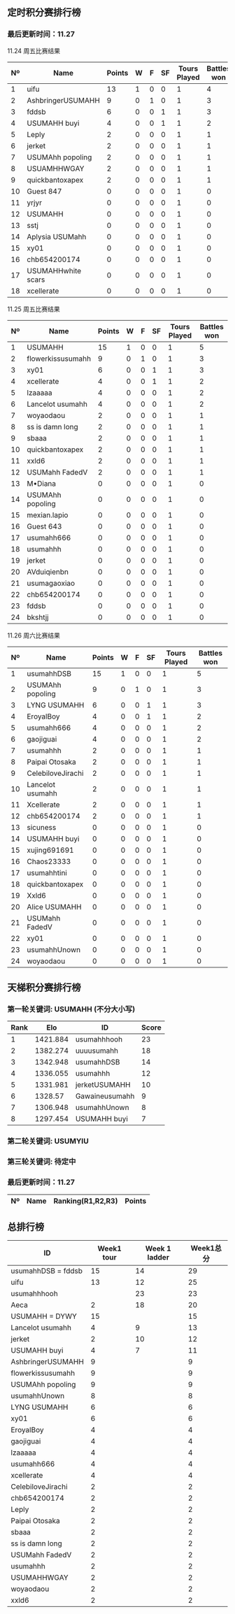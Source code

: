 ## 定时积分赛排行榜

### 最后更新时间：11.27

11.24 周五比赛结果

 Nº | Name | Points | W | F | SF | Tours Played | Battles won
----|------|---------|---|---|----|-------------|-------------
1 | uifu | 13 | 1 | 0 | 0 | 1 | 4
2 | AshbringerUSUMAHH | 9 | 0 | 1 | 0 | 1 | 3
3 | fddsb | 6 | 0 | 0 | 1 | 1 | 3
4 | USUMAHH buyi | 4 | 0 | 0 | 1 | 1 | 2
5 | Leply | 2 | 0 | 0 | 0 | 1 | 1
6 | jerket | 2 | 0 | 0 | 0 | 1 | 1
7 | USUMAhh popoling | 2 | 0 | 0 | 0 | 1 | 1
8 | USUAMHHWGAY | 2 | 0 | 0 | 0 | 1 | 1
9 | quickbantoxapex | 2 | 0 | 0 | 0 | 1 | 1
10 | Guest 847 | 0 | 0 | 0 | 0 | 1 | 0
11 | yrjyr | 0 | 0 | 0 | 0 | 1 | 0
12 | USUMAHH | 0 | 0 | 0 | 0 | 1 | 0
13 | sstj | 0 | 0 | 0 | 0 | 1 | 0
14 | Aplysia USUMahh | 0 | 0 | 0 | 0 | 1 | 0
15 | xy01 | 0 | 0 | 0 | 0 | 1 | 0
16 | chb654200174 | 0 | 0 | 0 | 0 | 1 | 0
17 | USUMAHHwhite scars | 0 | 0 | 0 | 0 | 1 | 0
18 | xcellerate | 0 | 0 | 0 | 0 | 1 | 0

11.25 周五比赛结果

 Nº | Name | Points | W | F | SF | Tours Played | Battles won
----|------|---------|---|---|----|-------------|-------------
1 | USUMAHH | 15 | 1 | 0 | 0 | 1 | 5
2 | flowerkissusumahh | 9 | 0 | 1 | 0 | 1 | 3
3 | xy01 | 6 | 0 | 0 | 1 | 1 | 3
4 | xcellerate | 4 | 0 | 0 | 1 | 1 | 2
5 | lzaaaaa | 4 | 0 | 0 | 0 | 1 | 2
6 | Lancelot usumahh | 4 | 0 | 0 | 0 | 1 | 2
7 | woyaodaou | 2 | 0 | 0 | 0 | 1 | 1
8 | ss is damn long | 2 | 0 | 0 | 0 | 1 | 1
9 | sbaaa | 2 | 0 | 0 | 0 | 1 | 1
10 | quickbantoxapex | 2 | 0 | 0 | 0 | 1 | 1
11 | xxld6 | 2 | 0 | 0 | 0 | 1 | 1
12 | USUMahh FadedV | 2 | 0 | 0 | 0 | 1 | 1
13 | M•Diana | 0 | 0 | 0 | 0 | 1 | 0
14 | USUMAhh popoling | 0 | 0 | 0 | 0 | 1 | 0
15 | mexian.lapio | 0 | 0 | 0 | 0 | 1 | 0
16 | Guest 643 | 0 | 0 | 0 | 0 | 1 | 0
17 | usumahh666 | 0 | 0 | 0 | 0 | 1 | 0
18 | usumahhh | 0 | 0 | 0 | 0 | 1 | 0
19 | jerket | 0 | 0 | 0 | 0 | 1 | 0
20 | AVduiqienbn | 0 | 0 | 0 | 0 | 1 | 0
21 | usumagaoxiao | 0 | 0 | 0 | 0 | 1 | 0
22 | chb654200174 | 0 | 0 | 0 | 0 | 1 | 0
23 | fddsb | 0 | 0 | 0 | 0 | 1 | 0
24 | bkshtjj | 0 | 0 | 0 | 0 | 1 | 0

11.26 周六比赛结果

 Nº | Name | Points | W | F | SF | Tours Played | Battles won
----|------|---------|---|---|----|-------------|-------------
1 | usumahhDSB | 15 | 1 | 0 | 0 | 1 | 5
2 | USUMAhh popoling | 9 | 0 | 1 | 0 | 1 | 3
3 | LYNG USUMAHH | 6 | 0 | 0 | 1 | 1 | 3
4 | EroyalBoy | 4 | 0 | 0 | 1 | 1 | 2
5 | usumahh666 | 4 | 0 | 0 | 0 | 1 | 2
6 | gaojiguai | 4 | 0 | 0 | 0 | 1 | 2
7 | usumahhh | 2 | 0 | 0 | 0 | 1 | 1
8 | Paipai Otosaka | 2 | 0 | 0 | 0 | 1 | 1
9 | CelebiloveJirachi | 2 | 0 | 0 | 0 | 1 | 1
10 | Lancelot usumahh | 2 | 0 | 0 | 0 | 1 | 1
11 | Xcellerate | 2 | 0 | 0 | 0 | 1 | 1
12 | chb654200174 | 2 | 0 | 0 | 0 | 1 | 1
13 | sicuness | 0 | 0 | 0 | 0 | 1 | 0
14 | USUMAHH buyi | 0 | 0 | 0 | 0 | 1 | 0
15 | xujing691691 | 0 | 0 | 0 | 0 | 1 | 0
16 | Chaos23333 | 0 | 0 | 0 | 0 | 1 | 0
17 | usumahhtini | 0 | 0 | 0 | 0 | 1 | 0
18 | quickbantoxapex | 0 | 0 | 0 | 0 | 1 | 0
19 | Xxld6 | 0 | 0 | 0 | 0 | 1 | 0
20 | Alice USUMAHH | 0 | 0 | 0 | 0 | 1 | 0
21 | USUMahh FadedV | 0 | 0 | 0 | 0 | 1 | 0
22 | xy01 | 0 | 0 | 0 | 0 | 1 | 0
23 | usumahhUnown | 0 | 0 | 0 | 0 | 1 | 0
24 | woyaodaou | 0 | 0 | 0 | 0 | 1 | 0

## 天梯积分赛排行榜

### 第一轮关键词: USUMAHH  (不分大小写)


Rank | Elo | ID | Score
-- | -- | -- | --
1 | 1421.884 | usumahhhooh | 23
2 | 1382.274 | uuuusumahh | 18
3 | 1342.948 | usumahhDSB | 14
4 | 1336.055 | usumahhh | 12
5 | 1331.981 | jerketUSUMAHH | 10
6 | 1328.57 | Gawaineusumahh | 9
7 | 1306.948 | usumahhUnown | 8
8 | 1297.454 | USUMAHH buyi | 7

### 第二轮关键词: USUMYIU

### 第三轮关键词: 待定中

### 最后更新时间：11.27


 Nº | Name | Ranking(R1,R2,R3) | Points
----|------|---------|--------

## 总排行榜

ID | Week1 tour | Week 1 ladder | Week1总分
-- | -- | -- | --
usumahhDSB = fddsb | 15 | 14 | 29
uifu | 13 | 12 | 25
usumahhhooh |   | 23 | 23
Aeca | 2 | 18 | 20
USUMAHH = DYWY | 15 |   | 15
Lancelot usumahh | 4 | 9 | 13
jerket | 2 | 10 | 12
USUMAHH buyi | 4 | 7 | 11
AshbringerUSUMAHH | 9 |   | 9
flowerkissusumahh | 9 |   | 9
USUMAhh popoling | 9 |   | 9
usumahhUnown | 8 |   | 8
LYNG USUMAHH | 6 |   | 6
xy01 | 6 |   | 6
EroyalBoy | 4 |   | 4
gaojiguai | 4 |   | 4
lzaaaaa | 4 |   | 4
usumahh666 | 4 |   | 4
xcellerate | 4 |   | 4
CelebiloveJirachi | 2 |   | 2
chb654200174 | 2 |   | 2
Leply | 2 |   | 2
Paipai Otosaka | 2 |   | 2
sbaaa | 2 |   | 2
ss is damn long | 2 |   | 2
USUMahh FadedV | 2 |   | 2
usumahhh | 2 |   | 2
USUMAHHWGAY | 2 |   | 2
woyaodaou | 2 |   | 2
xxld6 | 2 |   | 2



